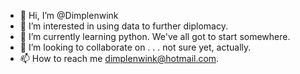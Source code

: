 - 👋 Hi, I’m @Dimplenwink
- 👀 I’m interested in using data to further diplomacy.
- 🌱 I’m currently learning python. We've all got to start somewhere.
- 💞️ I’m looking to collaborate on  . . . not sure yet, actually.
- 📫 How to reach me dimplenwink@hotmail.com.

<!---
Dimplenwink/Dimplenwink is a ✨ special ✨ repository because its `README.md` (this file) appears on your GitHub profile.
You can click the Preview link to take a look at your changes.
--->
